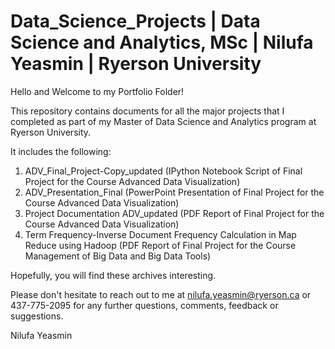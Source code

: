 # Data_Science_Projects | Data Science and Analytics, MSc | Nilufa Yeasmin | Ryerson University

Hello and Welcome to my Portfolio Folder!

This repository contains documents for all the major projects that I completed as part of my Master of Data Science and Analytics program at Ryerson University.

It includes the following:
  1. ADV_Final_Project-Copy_updated (IPython Notebook Script of Final Project for the Course Advanced Data Visualization)
  2. ADV_Presentation_Final (PowerPoint Presentation of Final Project  for the Course Advanced Data Visualization)
  3. Project Documentation ADV_updated (PDF Report of Final Project for the Course Advanced Data Visualization)
  4. Term Frequency-Inverse Document Frequency Calculation in Map Reduce using Hadoop (PDF Report of Final Project for the Course       Management of Big Data and Big Data Tools)
  
 
 
Hopefully, you will find these archives interesting.
  
Please don't hesitate to reach out to me at nilufa.yeasmin@ryerson.ca or 437-775-2095 for any further questions, comments, feedback or suggestions.

Nilufa Yeasmin
